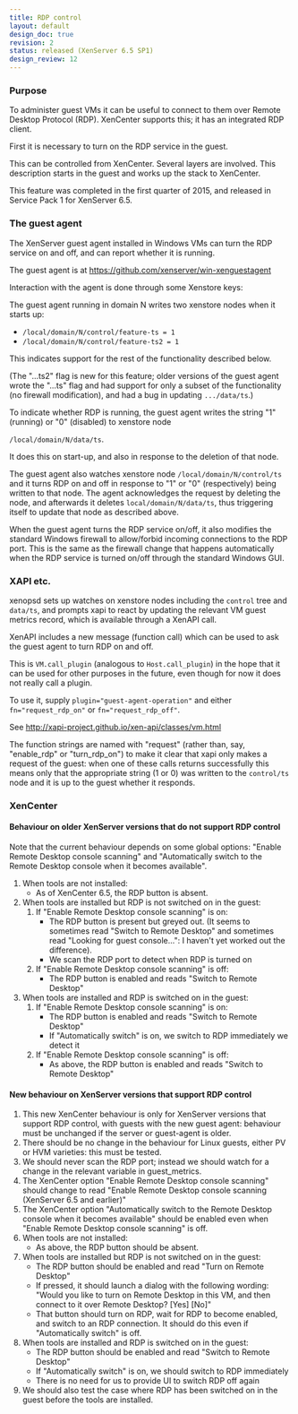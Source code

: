 ```yaml
---
title: RDP control
layout: default
design_doc: true
revision: 2
status: released (XenServer 6.5 SP1)
design_review: 12
---
```

### Purpose

To administer guest VMs it can be useful to connect to them over Remote Desktop Protocol (RDP). XenCenter supports this; it has an integrated RDP client.

First it is necessary to turn on the RDP service in the guest.

This can be controlled from XenCenter. Several layers are involved. This description starts in the guest and works up the stack to XenCenter.

This feature was completed in the first quarter of 2015, and released in Service Pack 1 for XenServer 6.5.

### The guest agent

The XenServer guest agent installed in Windows VMs can turn the RDP service on and off, and can report whether it is running.

The guest agent is at https://github.com/xenserver/win-xenguestagent

Interaction with the agent is done through some Xenstore keys:

The guest agent running in domain N writes two xenstore nodes when it starts up:
* `/local/domain/N/control/feature-ts = 1`
* `/local/domain/N/control/feature-ts2 = 1`

This indicates support for the rest of the functionality described below.

(The "...ts2" flag is new for this feature; older versions of the guest agent wrote the "...ts" flag and had support for only a subset of the functionality (no firewall modification), and had a bug in updating `.../data/ts`.)

To indicate whether RDP is running, the guest agent writes the string "1" (running) or "0" (disabled) to xenstore node

`/local/domain/N/data/ts`.

It does this on start-up, and also in response to the deletion of that node.

The guest agent also watches xenstore node `/local/domain/N/control/ts` and it turns RDP on and off in response to "1" or "0" (respectively) being written to that node. The agent acknowledges the request by deleting the node, and afterwards it deletes `local/domain/N/data/ts`, thus triggering itself to update that node as described above.

When the guest agent turns the RDP service on/off, it also modifies the standard Windows firewall to allow/forbid incoming connections to the RDP port. This is the same as the firewall change that happens automatically when the RDP service is turned on/off through the standard Windows GUI.

### XAPI etc.

xenopsd sets up watches on xenstore nodes including the `control` tree and `data/ts`, and prompts xapi to react by updating the relevant VM guest metrics record, which is available through a XenAPI call.

XenAPI includes a new message (function call) which can be used to ask the guest agent to turn RDP on and off.

This is `VM.call_plugin` (analogous to `Host.call_plugin`) in the hope that it can be used for other purposes in the future, even though for now it does not really call a plugin.

To use it, supply `plugin="guest-agent-operation"` and either `fn="request_rdp_on"` or `fn="request_rdp_off"`.

See http://xapi-project.github.io/xen-api/classes/vm.html

The function strings are named with "request" (rather than, say, "enable_rdp" or "turn_rdp_on") to make it clear that xapi only makes a request of the guest: when one of these calls returns successfully this means only that the appropriate string (1 or 0) was written to the `control/ts` node and it is up to the guest whether it responds.

### XenCenter

#### Behaviour on older XenServer versions that do not support RDP control

Note that the current behaviour depends on some global options: "Enable Remote Desktop console scanning" and "Automatically switch to the Remote Desktop console when it becomes available".

1. When tools are not installed:
   * As of XenCenter 6.5, the RDP button is absent.
2. When tools are installed but RDP is not switched on in the guest:
   1. If "Enable Remote Desktop console scanning" is on:
      * The RDP button is present but greyed out. (It seems to sometimes read "Switch to Remote Desktop" and sometimes read "Looking for guest console...": I haven't yet worked out the difference).
      * We scan the RDP port to detect when RDP is turned on
   2. If "Enable Remote Desktop console scanning" is off:
      * The RDP button is enabled and reads "Switch to Remote Desktop"
3. When tools are installed and RDP is switched on in the guest:
   1. If  "Enable Remote Desktop console scanning" is on:
      * The RDP button is enabled and reads "Switch to Remote Desktop"
      * If "Automatically switch" is on, we switch to RDP immediately we detect it
   2. If "Enable Remote Desktop console scanning" is off:
      * As above, the RDP button is enabled and reads "Switch to Remote Desktop"

#### New behaviour on XenServer versions that support RDP control

1. This new XenCenter behaviour is only for XenServer versions that support RDP control, with guests with the new guest agent: behaviour must be unchanged if the server or guest-agent is older.
2. There should be no change in the behaviour for Linux guests, either PV or HVM varieties: this must be tested.
3. We should never scan the RDP port; instead we should watch for a change in the relevant variable in guest_metrics.
4. The XenCenter option "Enable Remote Desktop console scanning" should change to read "Enable Remote Desktop console scanning (XenServer 6.5 and earlier)"
5. The XenCenter option "Automatically switch to the Remote Desktop console when it becomes available" should be enabled even when "Enable Remote Desktop console scanning" is off.
6. When tools are not installed:
   * As above, the RDP button should be absent.
7. When tools are installed but RDP is not switched on in the guest:
   * The RDP button should be enabled and read "Turn on Remote Desktop"
   * If pressed, it should launch a dialog with the following wording: "Would you like to turn on Remote Desktop in this VM, and then connect to it over Remote Desktop?   [Yes] [No]"
   * That button should turn on RDP, wait for RDP to become enabled, and switch to an RDP connection. It should do this even if "Automatically switch" is off.
8. When tools are installed and RDP is switched on in the guest:
   * The RDP button should be enabled and read "Switch to Remote Desktop"
   * If "Automatically switch" is on, we should switch to RDP immediately
   * There is no need for us to provide UI to switch RDP off again
9. We should also test the case where RDP has been switched on in the guest before the tools are installed.

